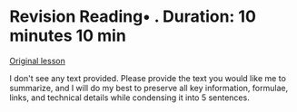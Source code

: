 # Revision Reading• . Duration: 10 minutes 10 min

[Original lesson](https://www.coursera.org/learn/uol-algorithms-and-data-structures-1/supplement/lyi1p/revision)

I don't see any text provided. Please provide the text you would like me to summarize, and I will do my best to preserve all key information, formulae, links, and technical details while condensing it into 5 sentences.

